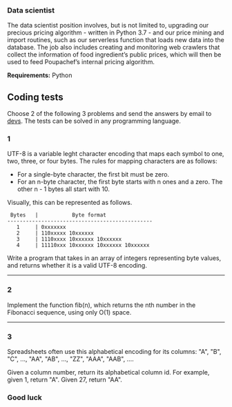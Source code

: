 ### Data scientist

The data scientist position involves, but is not limited to, upgrading our precious pricing algorithm - written in Python 3.7 - and our price mining and import routines, such as our serverless function that loads new data into the database. The job also includes creating and monitoring web crawlers that collect the information of food ingredient’s public prices, which will then be used to feed Poupachef’s internal pricing algorithm.

**Requirements:** Python

## Coding tests

Choose 2 of the following 3 problems and send the answers by email to [devs](mailto:devs@poupachef.com.br). The tests can be  solved in any programming language.

### 1

UTF-8 is a variable leght character encoding that maps each symbol to one, two, three, or four bytes. The rules for mapping characters are as follows:

- For a single-byte character, the first bit must be zero.
- For an n-byte character, the first byte starts with n ones and a zero. The other n - 1 bytes all start with 10.

Visually, this can be represented as follows.

```
 Bytes   |           Byte format
-----------------------------------------------
   1     | 0xxxxxxx
   2     | 110xxxxx 10xxxxxx
   3     | 1110xxxx 10xxxxxx 10xxxxxx
   4     | 11110xxx 10xxxxxx 10xxxxxx 10xxxxxx
```

Write a program that takes in an array of integers representing byte values, and returns whether it is a valid UTF-8 encoding.

---

### 2

Implement the function fib(n), which returns the nth number in the Fibonacci sequence, using only O(1) space.

---

### 3

Spreadsheets often use this alphabetical encoding for its columns: "A", "B", "C", ..., "AA", "AB", ..., "ZZ", "AAA", "AAB", ....

Given a column number, return its alphabetical column id. For example, given 1, return "A". Given 27, return "AA".

### Good luck

